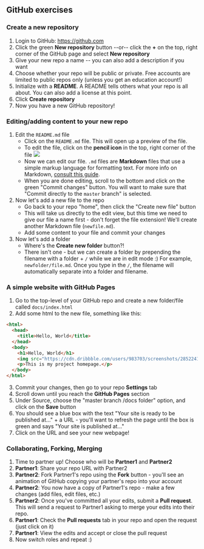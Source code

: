 ## GitHub exercises

### Create a new repository

1. Login to GitHub: https://github.com
2. Click the green **New repository** button  --or-- click the **+** on the top, right corner of the GitHub page and select **New repository**
3. Give your new repo a name -- you can also add a description if you want
4. Choose whether your repo will be public or private. Free accounts are limited to public repos only (unless you get an education account!)
5. Initialize with a **README**. A README tells others what your repo is all about. You can also add a license at this point.
6. Click **Create repository**
7. Now you have a new GitHub repository!

### Editing/adding content to your new repo

1. Edit the `README.md` file
    * Click on the `README.md` file. This will open up a preview of the file.
    * To edit the file, click on the **pencil icon** in the top, right corner of the file ![](https://osu.ppy.sh/help/wiki/osu!wiki_Contribution_Guide/GitHub_Web_Interface/img/online-editing.jpg)
    * Now we can edit our file. `.md` files are **Markdown** files that use a simple markup language for formatting text. For more info on Markdown, [consult this guide](https://github.com/adam-p/markdown-here/wiki/Markdown-Cheatsheet).
    * When you are done editing, scroll to the bottom and click on the green "Commit changes" button. You will want to make sure that "Commit directly to the `master` branch" is selected.
2. Now let's add a new file to the repo
    * Go back to your repo "home", then click the "Create new file" button
    * This will take us directly to the edit view, but this time we need to give our file a name first - don't forget the file extension! We'll create another Markdown file (`newfile.md`).
    * Add some content to your file and commit your changes
3. Now let's add a folder
    * Where's the **Create new folder** button?!
    * There isn't one - but we can create a folder by prepending the filename with a folder + `/` while we are in edit mode :) For example, `newfolder/file.md`. Once you type in the `/`, the filename will automatically separate into a folder and filename.
    
### A simple website with GitHub Pages

1. Go to the top-level of your GitHub repo and create a new folder/file called `docs/index.html`
2. Add some html to the new file, something like this:

```html
<html>
  <head>
    <title>Hello, World</title>
  </head>
  <body>
    <h1>Hello, World</h1>
    <img src="https://cdn.dribbble.com/users/983703/screenshots/2852241/hello-dribble.gif">
    <p>This is my project homepage.</p>
  </body>
</html>
```

3. Commit your changes, then go to your repo **Settings** tab
4. Scroll down until you reach the **GitHub Pages** section
5. Under Source, choose the "master branch /docs folder" option, and click on the **Save** button
6. You should see a blue box with the text "Your site is ready to be published at..." + a URL - you'll want to refresh the page until the box is green and says "Your site is published at..."
7. Click on the URL and see your new webpage!

### Collaborating, Forking, Merging

1. Time to partner up! Choose who will be **Partner1** and **Partner2**
2. **Partner1**: Share your repo URL with Partner2
3. **Partner2**: Fork Partner1's repo using the **Fork** button - you'll see an animation of GitHub copying your partner's repo into your account
4. **Partner2**: You now have a copy of Partner1's repo - make a few changes (add files, edit files, etc.)
5. **Partner2**: Once you've committed all your edits, submit a **Pull request**. This will send a request to Partner1 asking to merge your edits into their repo.
6. **Partner1**: Check the **Pull requests** tab in your repo and open the request (just click on it)
7. **Partner1**: View the edits and accept or close the pull request
8. Now switch roles and repeat :)
